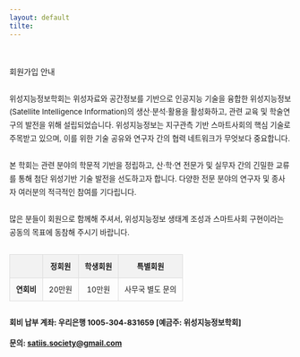 ```yaml
---
layout: default
tilte:
---
```

<style>
  .customTable1 tr th {
    width: 30%;
  }

  .customTable2 tr td:nth-child(1) {
    width: 30%
  }
  .customTable2 tr td:nth-child(2) {
    width: 35%
  }
  .customTable2 tr td:nth-child(3) {
    width: 35%
  }

.button {
    display: block;
    background-color: white;
    border: 1px solid;
    border-width: 2px;
    border-color: #eae5e5;
    color: black;
    text-align: center;
    padding: 15px 20px;
    font-family: 'Noto Sans','맑은 고딕','Malgun Gothic',Arial,Helvetica,sans-serif,Lucida,'Grande','Microsoft YaHei','Hiragino Sans GB', 'SimSun', 'Meiryo';
    font-size: 20px;
}

  }
</style>

<br>
<br>
<div class="gayheader">
  <span>회원가입 안내</span>
  <div></div>
</div>

<section id="membership" style="margin-top: 2em;">
  <p style="line-height: 1.8em; font-size: 0.95em;">
    위성지능정보학회는 위성자료와 공간정보를 기반으로 인공지능 기술을 융합한 위성지능정보(Satellite Intelligence Information)의 생산·분석·활용을 활성화하고,
    관련 교육 및 학술연구의 발전을 위해 설립되었습니다. 위성지능정보는 지구관측 기반 스마트사회의 핵심 기술로 주목받고 있으며,
    이를 위한 기술 공유와 연구자 간의 협력 네트워크가 무엇보다 중요합니다.<br><br>
    본 학회는 관련 분야의 학문적 기반을 정립하고, 산·학·연 전문가 및 실무자 간의 긴밀한 교류를 통해 첨단 위성기반 기술 발전을 선도하고자 합니다.
    다양한 전문 분야의 연구자 및 종사자 여러분의 적극적인 참여를 기다립니다.<br><br>
    많은 분들이 회원으로 함께해 주셔서, 위성지능정보 생태계 조성과 스마트사회 구현이라는 공동의 목표에 동참해 주시기 바랍니다.
  </p>

  <table style="width: 100%; border-collapse: collapse; font-size: 0.95em; margin-top: 2em;">
    <thead style="background-color: #f2f2f2;">
      <tr>
        <th style="padding: 0.8em; border: 1px solid #ddd;"></th>
        <th style="padding: 0.8em; border: 1px solid #ddd; text-align: center;">정회원</th>
        <th style="padding: 0.8em; border: 1px solid #ddd; text-align: center;">학생회원</th>
        <th style="padding: 0.8em; border: 1px solid #ddd; text-align: center;">특별회원</th>
      </tr>
    </thead>
    <tbody>
      <tr>
        <td style="padding: 0.8em; border: 1px solid #ddd; background-color: #f9f9f9; font-weight: bold;">연회비</td>
        <td style="padding: 0.8em; border: 1px solid #ddd; text-align: center;">20만원</td>
        <td style="padding: 0.8em; border: 1px solid #ddd; text-align: center;">10만원</td>
        <td style="padding: 0.8em; border: 1px solid #ddd; text-align: center;">사무국 별도 문의</td>
      </tr>
    </tbody>
  </table>

  <div style="margin-top: 2em; font-size: 0.95em; line-height: 1.8em;">
    <p><strong>회비 납부 계좌: 우리은행 1005-304-831659 [예금주: 위성지능정보학회]
    <p><strong>문의:</strong> <a href="mailto:satiis.society@gmail.com">satiis.society@gmail.com</a></p>